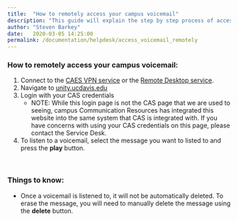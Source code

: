 ```yaml
---
title:  "How to remotely access your campus voicemail"
description: "This guide will explain the step by step process of accessing your campus voicemail remotely."
author: "Steven Barkey"
date:   2020-03-05 14:25:00
permalink: /documentation/helpdesk/access_voicemail_remotely
---
```


<h3>How to remotely access your campus voicemail: </h3>
<ol style="PADDING-LEFT: 30px">
   <li>Connect to the <a href="https://computing.caes.ucdavis.edu/documentation/helpdesk/connect_to_vpn" target="_blank">CAES VPN service</a> or the <a href="https://computing.caes.ucdavis.edu/documentation/helpdesk/remote-desktop" target="_blank">Remote Desktop service</a>.</li>
   <li>Navigate to <a href="https://unity.ucdavis.edu" target="_blank">unity.ucdavis.edu</a></li>
   <li>Login with your CAS credentials
       <ul>
           <li>NOTE: While this login page is not the CAS page that we are used to seeing, campus Communication Resources has integrated this website into the same system that CAS is integrated with.  If you have concerns with using your CAS credentials on this page, please contact the Service Desk.</li>
       </ul>
   </li>
   <li>To listen to a voicemail, select the message you want to listed to and press the <b>play</b> button.</li>
</ol>
<br />
<h3>Things to know:</h3>
<ul style="PADDING-LEFT: 30px">
    <li>Once a voicemail is listened to, it will not be automatically deleted.  To erase the message, you will need to manually delete the message using the <b>delete</b> button.</li>
</ul>

